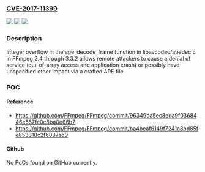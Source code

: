 ### [CVE-2017-11399](https://cve.mitre.org/cgi-bin/cvename.cgi?name=CVE-2017-11399)
![](https://img.shields.io/static/v1?label=Product&message=n%2Fa&color=blue)
![](https://img.shields.io/static/v1?label=Version&message=n%2Fa&color=blue)
![](https://img.shields.io/static/v1?label=Vulnerability&message=n%2Fa&color=brighgreen)

### Description

Integer overflow in the ape_decode_frame function in libavcodec/apedec.c in FFmpeg 2.4 through 3.3.2 allows remote attackers to cause a denial of service (out-of-array access and application crash) or possibly have unspecified other impact via a crafted APE file.

### POC

#### Reference
- https://github.com/FFmpeg/FFmpeg/commit/96349da5ec8eda9f0368446e557fe0c8ba0e66b7
- https://github.com/FFmpeg/FFmpeg/commit/ba4beaf6149f7241c8bd85fe853318c2f6837ad0

#### Github
No PoCs found on GitHub currently.

